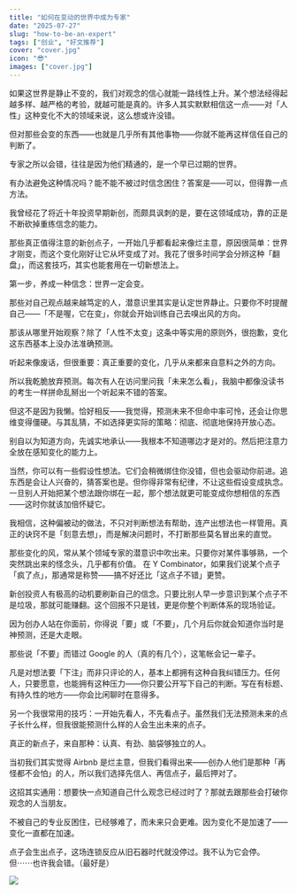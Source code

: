 ```yaml
---
title: "如何在变动的世界中成为专家"
date: "2025-07-27"
slug: "how-to-be-an-expert"
tags: ["创业", "好文推荐"]
cover: "cover.jpg"
icon: "😎"
images: ["cover.jpg"]
---
```

如果这世界是静止不变的，我们对观念的信心就能一路线性上升。某个想法经得起越多样、越严格的考验，就越可能是真的。许多人其实默默相信这一点——对「人性」这种变化不大的领域来说，这么想或许没错。



但对那些会变的东西——也就是几乎所有其他事物——你就不能再这样信任自己的判断了。



专家之所以会错，往往是因为他们精通的，是一个早已过期的世界。



有办法避免这种情况吗？能不能不被过时信念困住？答案是——可以，但得靠一点方法。



我曾经花了将近十年投资早期新创，而颇具讽刺的是，要在这领域成功，靠的正是不断砍掉重练信念的能力。



那些真正值得注意的新创点子，一开始几乎都看起来像烂主意，原因很简单：世界才刚变，而这个变化刚好让它从坏变成了对。我花了很多时间学会分辨这种「翻盘」，而这套技巧，其实也能套用在一切新想法上。



第一步，养成一种信念：世界一定会变。



那些对自己观点越来越笃定的人，潜意识里其实是认定世界静止。只要你不时提醒自己——「不是喔，它在变」，你就会开始训练自己去嗅出风的方向。



那该从哪里开始观察？除了「人性不太变」这条中等实用的原则外，很抱歉，变化这东西基本上没办法准确预测。



听起来像废话，但很重要：真正重要的变化，几乎从来都来自意料之外的方向。



所以我乾脆放弃预测。每次有人在访问里问我「未来怎么看」，我脑中都像没读书的考生一样拼命乱掰出一个听起来不错的答案。



但这不是因为我懒。恰好相反——我觉得，预测未来不但命中率可怜，还会让你思维变得僵硬。与其乱猜，不如选择更实际的策略：彻底、彻底地保持开放心态。



别自以为知道方向，先诚实地承认——我根本不知道哪边才是对的。然后把注意力全放在感知变化的能力上。



当然，你可以有一些假设性想法。它们会稍微绑住你没错，但也会驱动你前进。追东西是会让人兴奋的，猜答案也是。但你得非常有纪律，不让这些假设变成执念。
一旦别人开始把某个想法跟你绑在一起，那个想法就更可能变成你想相信的东西——这时你就该加倍怀疑它。



我相信，这种偏被动的做法，不只对判断想法有帮助，连产出想法也一样管用。真正的诀窍不是「刻意去想」，而是解决问题时，不打断那些莫名冒出来的直觉。



那些变化的风，常从某个领域专家的潜意识中吹出来。只要你对某件事够熟，一个突然跳出来的怪念头，几乎都有价值。
在 Y Combinator，如果我们说某个点子「疯了点」，那通常是称赞——搞不好还比「这点子不错」更赞。



新创投资人有极高的动机要刷新自己的信念。只要比别人早一步意识到某个点子不是垃圾，那就可能赚翻。这个回报不只是钱，更是你整个判断体系的现场验证。



因为创办人站在你面前，你得说「要」或「不要」，几个月后你就会知道你当时是神预测，还是大走眼。



那些说「不要」而错过 Google 的人（真的有几个），这笔帐会记一辈子。



凡是对想法要「下注」而非只评论的人，基本上都拥有这种自我纠错压力。任何人，只要愿意，也能拥有这种压力——你只要公开写下自己的判断。写在有标题、有持久性的地方——你会比闲聊时在意得多。



另一个我很常用的技巧：一开始先看人，不先看点子。虽然我们无法预测未来的点子长什么样，但我很能预测什么样的人会生出未来的点子。



真正的新点子，来自那种：认真、有劲、脑袋够独立的人。



当初我们其实觉得 Airbnb 是烂主意，但我们看得出来——创办人他们是那种「再怪都不会怕」的人，所以我们选择先信人、再信点子，最后押对了。



这招其实通用：想要快一点知道自己什么观念已经过时了？那就去跟那些会打破你观念的人当朋友。



不被自己的专业反困住，已经够难了，而未来只会更难。因为变化不是加速了——变化一直都在加速。



点子会生出点子，这场连锁反应从旧石器时代就没停过。我不认为它会停。
但⋯⋯也许我会错。（最好是）




![](https://prod-files-secure.s3.us-west-2.amazonaws.com/112d0858-5090-4d34-a606-b75eb8d65fd2/46476355-9cf3-4e99-9b7a-3531bc426380/1000202064.png?X-Amz-Algorithm=AWS4-HMAC-SHA256&X-Amz-Content-Sha256=UNSIGNED-PAYLOAD&X-Amz-Credential=ASIAZI2LB466ZHVHMXQZ%2F20250902%2Fus-west-2%2Fs3%2Faws4_request&X-Amz-Date=20250902T202944Z&X-Amz-Expires=3600&X-Amz-Security-Token=IQoJb3JpZ2luX2VjEMz%2F%2F%2F%2F%2F%2F%2F%2F%2F%2FwEaCXVzLXdlc3QtMiJIMEYCIQDOpvn3p0fr%2BpVfusQiEuafKw4N6O8pTGM5wgd4dGTQDwIhAMKtwYWeukDApFOHkrx21Hxixpu0hDN3dBFzIC%2BOg9mrKv8DCDUQABoMNjM3NDIzMTgzODA1IgzjhNmZFI9x9n0MvwYq3ANY9uAk0Goa4hL5VpWvYRLm0fZgKvdpSfd9IiTuRQOQfp%2Bax5BhEoM6KeUs31r9ILFF%2FeFeozkdXXzf8fNu%2BGl%2FLASOFBMNo2Ujm0jgaWSZewP8irRUKUi1e9TUtAdZ%2BKfRGgCdhubtV1tC1mqlzBnBocUs6sNyjZtR7%2Fon%2BjsYa9Ths5cpjshnqTGr%2BjRCExuKmQ%2Bmc1YzKzMSEa0qmJQRDkZmdoT%2FBobk7vhdxVCBLt5mBzD4guh4%2FdmxL3wdBD3T4RAP3d9IP1T4oPeMzFbxCAgbGu8MNwLLOUXBNRQ4znCIptwdMx4cX5YUMuJx9cPFxBBfSrwK61Eeki%2FR7g2BfTtfoJpwfJUaRdeKizOE%2FEE8m5qLfqLMS9FQcihQvWBMkQolkiYi9lh%2FcUs70jdhGeTzZi90cuYqyn14D4oZ2g0HXEBhs1nMTkTtHSzafSXNmRUBtvGlgJ4aTD8gORDelEgffbm4tJzEIhNFju0gXeA1SdQ%2Bm%2FfSq7TfhlsUMyaP48WOP1hH8WyXDtCIyCBU45gPRZg4bIPaIo3xmtLsjQ1v6TvBqMzHz324LA7NPm4sbbNcvKtzjLozzbTFxbA0LOrjpnxj%2B7Bo0eg0393oKBFP8STzVGBXBmQ5NDCxkN3FBjqkAXXll5%2F8jgOIoR%2BryDA33UUdbP9Zh8tDkzx%2FjJfaQkQj9GaNAjK1wsbGdko7ejbdbLmGf3a4KVWb4LpfBPsR0h%2FW0H872uFFritBd7bs2PMuRBMIdWvtKzaqcTu%2FGAu7tD3NH%2FacHUlKT7J6yR0sII%2BDwgo7OTi59aMzYywexrMxYjMPgRqOYc3kNFXbZkWNKu%2By3COxRQvqzAQISr8K0qa%2BXkQi&X-Amz-Signature=63e98de73a809820ebc6bb320e4b4e070e7e10e5d03a3e2f8f115a4d0c44c93c&X-Amz-SignedHeaders=host&x-amz-checksum-mode=ENABLED&x-id=GetObject)

